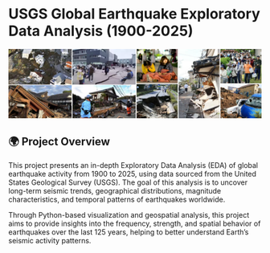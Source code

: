 # USGS Global Earthquake Exploratory Data Analysis (1900-2025)
![Dashboard](https://github.com/ShaikhBorhanUddin/USGS-Earthquake-EDA-1900-2025-/blob/main/Images/earthquake_new.png?raw=true) 
## 🌍 Project Overview

This project presents an in-depth Exploratory Data Analysis (EDA) of global earthquake activity from 1900 to 2025, using data sourced from the United States Geological Survey (USGS). The goal of this analysis is to uncover long-term seismic trends, geographical distributions, magnitude characteristics, and temporal patterns of earthquakes worldwide.

Through Python-based visualization and geospatial analysis, this project aims to provide insights into the frequency, strength, and spatial behavior of earthquakes over the last 125 years, helping to better understand Earth’s seismic activity patterns.
